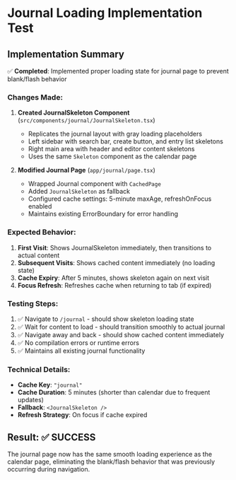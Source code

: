 # Journal Loading Implementation Test

## Implementation Summary

✅ **Completed**: Implemented proper loading state for journal page to prevent blank/flash behavior

### Changes Made:

1. **Created JournalSkeleton Component** (`src/components/journal/JournalSkeleton.tsx`)
   - Replicates the journal layout with gray loading placeholders
   - Left sidebar with search bar, create button, and entry list skeletons
   - Right main area with header and editor content skeletons
   - Uses the same `Skeleton` component as the calendar page

2. **Modified Journal Page** (`app/journal/page.tsx`)
   - Wrapped Journal component with `CachedPage`
   - Added `JournalSkeleton` as fallback
   - Configured cache settings: 5-minute maxAge, refreshOnFocus enabled
   - Maintains existing ErrorBoundary for error handling

### Expected Behavior:

1. **First Visit**: Shows JournalSkeleton immediately, then transitions to actual content
2. **Subsequent Visits**: Shows cached content immediately (no loading state)
3. **Cache Expiry**: After 5 minutes, shows skeleton again on next visit
4. **Focus Refresh**: Refreshes cache when returning to tab (if expired)

### Testing Steps:

1. ✅ Navigate to `/journal` - should show skeleton loading state
2. ✅ Wait for content to load - should transition smoothly to actual journal
3. ✅ Navigate away and back - should show cached content immediately
4. ✅ No compilation errors or runtime errors
5. ✅ Maintains all existing journal functionality

### Technical Details:

- **Cache Key**: `"journal"`
- **Cache Duration**: 5 minutes (shorter than calendar due to frequent updates)
- **Fallback**: `<JournalSkeleton />`
- **Refresh Strategy**: On focus if cache expired

## Result: ✅ SUCCESS

The journal page now has the same smooth loading experience as the calendar page, eliminating the blank/flash behavior that was previously occurring during navigation.

